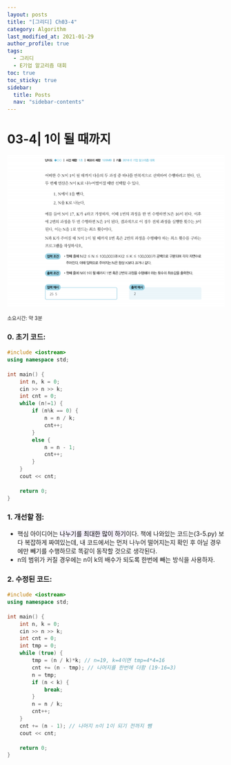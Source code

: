 ```yaml
---
layout: posts
title: "[그리디] Ch03-4"
category: Algorithm
last_modified_at: 2021-01-29
author_profile: true
tags:
  - 그리디
  - E기업 알고리즘 대회
toc: true
toc_sticky: true
sidebar:
  title: Posts
  nav: "sidebar-contents"
---
```


# 03-4| 1이 될 때까지

![03-4문제](/assets/image/03-4.PNG)

<small>
소요시간: 약 3분
</small>

### 0. 초기 코드:
```c++
#include <iostream>
using namespace std;

int main() {
	int n, k = 0;
	cin >> n >> k;
	int cnt = 0;
	while (n!=1) {
		if (n%k == 0) {
			n = n / k;
			cnt++;
		}
		else {
			n = n - 1;
			cnt++;
		}
	}
	cout << cnt;

	return 0;
}
```

### 1. 개선할 점:
* 핵심 아이디어는 <mark style='background-color: #f5f0ff'>나누기를 최대한 많이 하기</mark>이다. 책에 나와있는 코드는(3-5.py) 보다 복잡하게 짜여있는데, 내 코드에서는 먼저 나누어 떨어지는지 확인 후 아닐 경우에만 빼기를 수행하므로 똑같이 동작할 것으로 생각된다.
* n의 범위가 커질 경우에는 n이 k의 배수가 되도록 한번에 빼는 방식을 사용하자.

### 2. 수정된 코드:
```c++
#include <iostream>
using namespace std;

int main() {
	int n, k = 0;
	cin >> n >> k;
	int cnt = 0;
	int tmp = 0;
	while (true) {
		tmp = (n / k)*k; // n=19, k=4이면 tmp=4*4=16
		cnt += (n - tmp); // 나머지를 한번에 더함 (19-16=3)
		n = tmp;
		if (n < k) {
			break;
		}
		n = n / k;
		cnt++;
	}
	cnt += (n - 1); // 나머지 n이 1이 되기 전까지 뺌
	cout << cnt;

	return 0;
}
```
